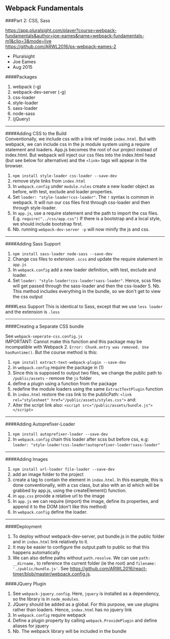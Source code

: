 ## Webpack Fundamentals   
###Part 2: CSS, Sass

https://app.pluralsight.com/player?course=webpack-fundamentals&author=joe-eames&name=webpack-fundamentals-m1&clip=3&mode=live   
https://github.com/ARWL2016/ps-webpack-eames-2    

- Pluralsight  
- Joe Eames  
- Aug 2015  

####Packages  
1. webpack (-g)  
2. webpack-dev-server (-g)  
3. css-loader
4. style-loader
5. sass-loader  
6. node-sass    
7. (jQuery)   

---
####Adding CSS to the Build  
Conventionally, we include css with a link ref inside `index.html`. But with webpack, we can include css in the js module system using a require statement and loaders. App.js becomes the root of our project instead of index.html. But webpack will inject our css files into the index.html head (but see below for alternative) and the `<link>` tags will appear in the browser.    
1. `npm install style-loader css-loader --save-dev`  
2. remove style links from `index.html`  
3. In `webpack.config` under `module.rules` create a new loader object as before, with test, exclude and loader properties.  
4. Set `loader: "style-loader!css-loader"`. The `!` syntax is common in webpack. It will run our css files first through css-loader and then through style-loader.  
5. In `app.js`, use a require statement and the path to import the css files. E.g. `require("../css/app.css")` If there is a bootstrap and a local style, we should include bootstrap first.
6. Nb. running `webpack-dev-server -p` will now minify the js and css. 

---
####Adding Sass Support  
1. `npm install sass-loader node-sass --save-dev`  
2. Change css files to extension `.scss` and update the require statement in `app.js`  
3. In `webpack.config` add a new loader definition, with test, exclude and loader. 
4. Set `loader: "style-loader!css-loader!sass-loader"`. Hence, scss files will get passed through the sass-loader and then the css-loader 5. Nb. This method includes everything in the bundle, so we don't get to view the css output    

####Less Support 
This is identical to Sass, except that we use `less loader` and the extension is `.less` 

--- 
####Creating a Separate CSS bundle

See `webpack-seperate-css.config.js`  
IMPORTANT: Cannot make this function and this package may be incompatible with Webpack 2. `Error: Chunk.entry was removed. Use hasRuntime()`. But the course method is this: 

1. `npm install extract-text-webpack-plugin --save-dev`  
2. in `webpack.config` require the package in (1)  
3. Since this is supposed to output two files, we change the public path to `/public/assets` - remove the `js` folder  
4. define a plugin using a function from the package  
5. redefine the module loaders using the same `ExtractTextPlugin` function  
6. In `index.html` restore the css link to the publicPath: `<link rel="stylesheet" href="/public/assets/styles.css">` and:   
7. Alter the script link also: `<script src="/public/assets/bundle.js"></script>`  

---
####Adding Autoprefixer-Loader 
1. `npm install autoprefixer-loader --save-dev`  
2. In `webpack.config` chain this loader after scss but before css, e.g: `loader: "style-loader!css-loader!autoprefixer-loader!sass-loader" `  

---
####Adding Images   
1. `npm install url-loader file-loader --save-dev`  
2. add an image folder to the project  
3. create a tag to contain the element in `index.html`. In this example, this is done conventionally, with a css class, but also with an id which will be grabbed by app.js, using the createElement() function.  
4. in `app.css` provide a relative url to the image
5. In `app.js` we can require (import) the image, define its properties, and append it to the DOM (don't like this method)  
6. In `webpack.config` define the loader.    

--- 
####Deployment  
1. To deploy without webpack-dev-server, put bundle.js in the public folder and in `index.html` link relatively to it. 
2. It may be easier to configure the output.path to public so that this happens automatically  
3. We can also define paths without `path.resolve`. We can use `path: __dirname,` to reference the current folder (ie the root) and `filename: './public/bundle.js'`. See https://github.com/ARWL2016/react-timer/blob/master/webpack.config.js.   

####JQuery Plugin   
1. See `webpack-jquery.config`. Here, `jquery`  is installed as a dependency, so the library is in `node_modules`. 
2. JQuery should be added as a global. For this purpose, we use plugins rather than loaders. Hence, `index.html` has no jquery link  
3. In `webpack.config` require webpack  
4. Define a plugin property by calling `webpack.ProvidePlugin` and define aliases for jquery  
5. Nb. The webpack library will be included in the bundle  
